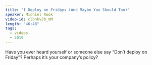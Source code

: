 ```yaml
---
title: "I Deploy on Fridays (And Maybe You Should Too)"
speaker: Michiel Rook
video-id: clbnkvJb_mM
length: "46:48"
tags:
  - videos
  - 2019
---
```


Have you ever heard yourself or someone else say “Don’t deploy on Friday”? Perhaps it’s your company’s policy?
